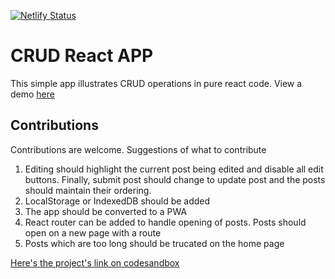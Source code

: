 [![Netlify Status](https://api.netlify.com/api/v1/badges/db80254e-0cb2-49e1-99a1-4f03b91ed51d/deploy-status)](https://app.netlify.com/sites/post-stuff/deploys)

# CRUD React APP

This simple app illustrates CRUD operations in pure react code.
View a demo [here](https://post-stuff.netlify.com/)

## Contributions
Contributions are welcome. Suggestions of what to contribute

1. Editing should highlight the current post being edited and disable all edit buttons. Finally, submit post should change to update post and the posts should maintain their ordering.
2. LocalStorage or IndexedDB should be added
3. The app should be converted to a PWA
4. React router can be added to handle opening of posts. Posts should open on a new page with a route
5. Posts which are too long should be trucated on the home page


[Here's the project's link on codesandbox](https://codesandbox.io/s/crudify-brtpm)
